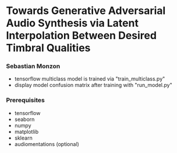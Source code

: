 # Towards Generative Adversarial Audio Synthesis via Latent Interpolation Between Desired Timbral Qualities

### Sebastian Monzon

- tensorflow multiclass model is trained via "train_multiclass.py"
- display model confusion matrix after training with "run_model.py"

### Prerequisites

- tensorflow
- seaborn
- numpy
- matplotlib
- sklearn
- audiomentations (optional)
